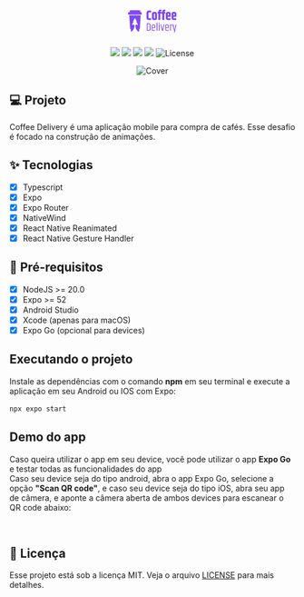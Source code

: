 <h1 align="center">
  <img alt="Coffee Delivery logo" height="40" title="Coffee Delivery" src=".github/assets/logo.png" />
</h1>

<p align="center">
  <img src="https://img.shields.io/static/v1?label=Ignite&message=React Native&color=00B37E&labelColor=0A1033" />

  <img src="https://img.shields.io/static/v1?label=Expo&message=SDK 52&color=00B37E&labelColor=0A1033" />

  <img src="https://img.shields.io/static/v1?label=React Native&message=0.76&color=00B37E&labelColor=0A1033" />

  <img src="https://img.shields.io/static/v1?label=NativeWind&message=4.1.23&color=00B37E&labelColor=0A1033" />

  <img alt="License" src="https://img.shields.io/static/v1?label=license&message=MIT&color=00B37E&labelColor=0A1033">
</p>

<div display: flex align="center">
  <img alt="Cover" title="Cover" src=".github/assets/Cover.png" />
</div>

## 💻 Projeto

Coffee Delivery é uma aplicação mobile para compra de cafés. Esse desafio é focado na construção de animações. 

## ✨ Tecnologias

- [x] Typescript
- [x] Expo
- [x] Expo Router
- [x] NativeWind
- [x] React Native Reanimated
- [x] React Native Gesture Handler

## 📄 Pré-requisitos

- [x] NodeJS >= 20.0
- [x] Expo >= 52
- [x] Android Studio
- [x] Xcode (apenas para macOS)
- [x] Expo Go (opcional para devices)

## Executando o projeto

Instale as dependências com o comando **npm** em seu terminal e execute a aplicação em seu Android ou IOS com Expo:
```cl
npx expo start
```

## Demo do app

Caso queira utilizar o app em seu device, você pode utilizar o app **Expo Go** e testar todas as funcionalidades do app
<br />
Caso seu device seja do tipo android, abra o app Expo Go, selecione a opção **"Scan QR code"**, e caso seu device seja do tipo iOS, abra seu app de câmera, e aponte a câmera aberta de ambos devices para escanear o QR code abaixo:

<br />

## 📄 Licença

Esse projeto está sob a licença MIT. Veja o arquivo [LICENSE](LICENSE.md) para mais detalhes.
